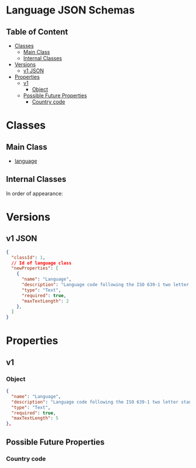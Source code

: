 Language JSON Schemas
====================

Table of Content
----------------
<!-- TOC START min:1 max:3 link:true asterisk:false update:true -->
- [Classes](#classes)
  - [Main Class](#main-class)
  - [Internal Classes](#internal-classes)
- [Versions](#versions)
  - [v1 JSON](#v1-json)
- [Properties](#properties)
  - [v1](#v1)
    - [Object](#object)
  - [Possible Future Properties](#possible-future-properties)
    - [Country code](#country-code)
<!-- TOC END -->

# Classes

## Main Class
- [language](/joystream-content-system/classes/general/language.md)

## Internal Classes
In order of appearance:

# Versions

## v1 JSON

```json
{
  "classId": 1,
  // Id of language class
  "newProperties": [
    {
      "name": "Language",
      "description": "Language code following the ISO 639-1 two letter standard, eg. 'en' for English.",
      "type": "Text",
      "required": true,
      "maxTextLength": 2
    },
  ]
}
```

# Properties

## v1

### Object
```json
{
  "name": "Language",
  "description": "Language code following the ISO 639-1 two letter standard, eg. 'en' for English.",
  "type": "Text",
  "required": true,
  "maxTextLength": 5
},
```

## Possible Future Properties

### Country code
